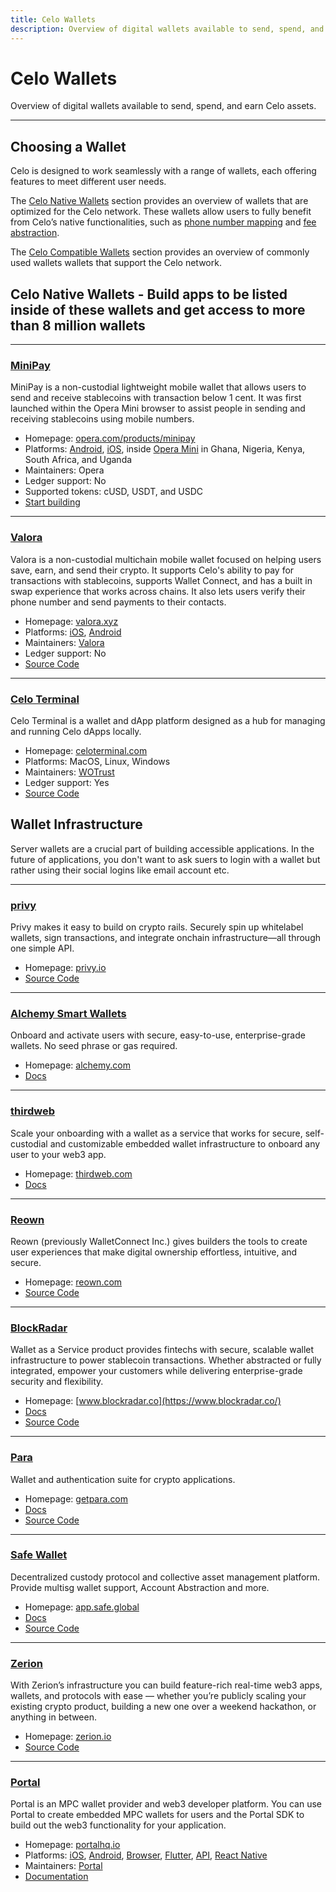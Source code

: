 ```yaml
---
title: Celo Wallets
description: Overview of digital wallets available to send, spend, and earn Celo assets.
---
```


# Celo Wallets

Overview of digital wallets available to send, spend, and earn Celo assets.

---

## Choosing a Wallet

Celo is designed to work seamlessly with a range of wallets, each offering features to meet different user needs.

The [Celo Native Wallets](#celo-native-wallets) section provides an overview of wallets that are optimized for the Celo network. These wallets allow users to fully benefit from Celo’s native functionalities, such as [phone number mapping](https://docs.celo.org/what-is-celo/about-celo-l1/protocol/identity) and [fee abstraction](https://docs.celo.org/developer/fee-abstraction).

The [Celo Compatible Wallets](#celo-compatible-wallets) section provides an overview of commonly used wallets wallets that support the Celo network.

## Celo Native Wallets - Build apps to be listed inside of these wallets and get access to more than 8 million wallets

---

### [MiniPay](https://www.opera.com/products/minipay)

MiniPay is a non-custodial lightweight mobile wallet that allows users to send and receive stablecoins with transaction below 1 cent. It was first launched within the Opera Mini browser to assist people in sending and receiving stablecoins using mobile numbers.

- Homepage: [opera.com/products/minipay](https://www.opera.com/products/minipay)
- Platforms: [Android](https://play.google.com/store/apps/details?id=com.opera.minipay), [iOS](https://apps.apple.com/de/app/minipay-easy-global-wallet/id6504087257?l=en-GB), inside [Opera Mini](https://play.google.com/store/apps/details?id=com.opera.mini.native) in Ghana, Nigeria, Kenya, South Africa, and Uganda
- Maintainers: Opera
- Ledger support: No
- Supported tokens: cUSD, USDT, and USDC
- [Start building](/docs/build/build-on-minipay/quickstart.md)

---

### [Valora](https://valora.xyz/)

Valora is a non-custodial multichain mobile wallet focused on helping users save, earn, and send their crypto. It supports Celo's ability to pay for transactions with stablecoins, supports Wallet Connect, and has a built in swap experience that works across chains. It also lets users verify their phone number and send payments to their contacts.

- Homepage: [valora.xyz](https://valora.xyz/)
- Platforms: [iOS](https://apps.apple.com/us/app/valora-crypto-wallet/id1520414263?mt=8), [Android](https://play.google.com/store/apps/details?id=co.clabs.valora)
- Maintainers: [Valora](https://valora.xyz/)
- Ledger support: No
- [Source Code](https://github.com/valora-inc/wallet)


---

### [Celo Terminal](https://celoterminal.com/)

Celo Terminal is a wallet and dApp platform designed as a hub for managing and running Celo dApps locally.

- Homepage: [celoterminal.com](https://celoterminal.com)
- Platforms: MacOS, Linux, Windows
- Maintainers: [WOTrust](https://x.com/wotrust1)
- Ledger support: Yes
- [Source Code](https://github.com/zviadm/celoterminal)


## Wallet Infrastructure

Server wallets are a crucial part of building accessible applications. In the future of applications, you don't want to ask suers to login with a wallet but rather using their social logins like email account etc. 

---

### [privy](https://www.privy.io/)

Privy makes it easy to build on crypto rails. Securely spin up whitelabel wallets, sign transactions, and integrate onchain infrastructure—all through one simple API.

- Homepage: [privy.io](https://www.privy.io/)
- [Source Code](https://github.com/privy-io)

---

### [Alchemy Smart Wallets](https://www.alchemy.com/smart-wallets)

Onboard and activate users with secure, easy-to-use, enterprise-grade wallets. No seed phrase or gas required.

- Homepage: [alchemy.com](https://www.alchemy.com)
- [Docs](https://www.alchemy.com/smart-wallets)

---

### [thirdweb](https://thirdweb.com/in-app-wallets)

Scale your onboarding with a wallet as a service that works for secure, self-custodial and customizable embedded wallet infrastructure to onboard any user to your web3 app.

- Homepage: [thirdweb.com](https://thirdweb.com/)
- [Docs](https://thirdweb.com/in-app-wallets)


---

### [Reown](https://reown.com/)

Reown (previously WalletConnect Inc.) gives builders the tools to create user experiences that make digital ownership effortless, intuitive, and secure.

- Homepage: [reown.com](https://reown.com/)
- [Source Code](https://github.com/WalletConnect)

---

### [BlockRadar](https://www.blockradar.co/)

Wallet as a Service product provides fintechs with secure, scalable wallet infrastructure to power stablecoin transactions. Whether abstracted or fully integrated, empower your customers while delivering enterprise-grade security and flexibility.

- Homepage: [www.blockradar.co](https://www.blockradar.co/)
- [Docs](https://docs.blockradar.co/introduction)
- [Source Code](https://github.com/iamnotstatic/multichain-crypto-wallet)

---

### [Para](https://www.getpara.com/)

Wallet and authentication suite for crypto applications.

- Homepage: [getpara.com](https://www.getpara.com/)
- [Docs](https://docs.getpara.com/welcome)
- [Source Code](https://github.com/getpara)

---

### [Safe Wallet](https://app.safe.global/welcome)

Decentralized custody protocol and collective asset management platform. Provide multisg wallet support, Account Abstraction and more.

- Homepage: [app.safe.global](https://app.safe.global/welcome)
- [Docs](https://docs.safe.global/home/what-is-safe)
- [Source Code](https://github.com/safe-global/safe-wallet-monorepo)

---

### [Zerion](https://zerion.io/)

With Zerion’s infrastructure you can build feature-rich real-time web3 apps, wallets, and protocols with ease — whether you’re publicly scaling your existing crypto product, building a new one over a weekend hackathon, or anything in between.

- Homepage: [zerion.io](https://zerion.io/)
- [Source Code](https://developers.zerion.io/reference/getting-started)

---

### [Portal](https://portalhq.io/)

Portal is an MPC wallet provider and web3 developer platform. You can use Portal to create embedded MPC wallets for users and the Portal SDK to build out the web3 functionality for your application.

- Homepage: [portalhq.io](https://portalhq.io/)
- Platforms: [iOS](https://docs.portalhq.io/guides/ios), [Android](https://docs.portalhq.io/guides/android), [Browser](https://docs.portalhq.io/guides/web), [Flutter](https://docs.portalhq.io/resources/flutter), [API](https://docs.portalhq.io/guides/enclave-mpc-api), [React Native](https://docs.portalhq.io/guides/react-native)
- Maintainers: [Portal](https://portalhq.io/)
- [Documentation](https://docs.portalhq.io/)

